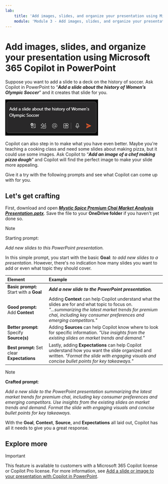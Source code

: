 ```yaml
---
lab:
    title: 'Add images, slides, and organize your presentation using Microsoft 365 Copilot in PowerPoint'
    module: 'Module 3 - Add images, slides, and organize your presentation using Microsoft 365 Copilot in PowerPoint'
---
```


# Add images, slides, and organize your presentation using Microsoft 365 Copilot in PowerPoint

Suppose you want to add a slide to a deck on the history of soccer.  Ask Copilot in PowerPoint to “**_Add a slide about the history of Women’s Olympic Soccer_**” and it creates that slide for you.

![Screenshot of Copilot in PowerPoint compose box with a prompt entered.](../media/edit_copilot-add-slides-powerpoint.png)

Copilot can also step in to make what you have even better. Maybe you're teaching a cooking class and need some slides about making pizza, but it could use some images.  Ask Copilot to “**_Add an image of a chef making pizza dough_**” and Copilot will find the perfect image to make your slide more appealing.

Give it a try with the following prompts and see what Copilot can come up with for you.

## Let's get crafting

First, download and open **_[Mystic Spice Premium Chai Market Analysis Presentation.pptx](https://go.microsoft.com/fwlink/?linkid=2268768)_**. Save the file to your **OneDrive folder** if you haven't yet done so.

> [!NOTE]
> Starting prompt:
>
> _Add new slides to this PowerPoint presentation._

In this simple prompt, you start with the basic **Goal**: _to add new slides to a presentation_. However, there's no indication how many slides you want to add or even what topic they should cover.

| Element | Example |
| :------ | :------- |
| **Basic prompt:** Start with a **Goal** | **_Add a new slide to the PowerPoint presentation._** |
| **Good prompt:** Add **Context** | Adding **Context** can help Copilot understand what the slides are for and what topic to focus on. _"...summarizing the latest market trends for premium chai, including key consumer preferences and emerging competitors."_ |
| **Better prompt:** Specify **Source(s)** | Adding **Sources** can help Copilot know where to look for specific information. _"Use insights from the existing slides on market trends and demand."_ |
| **Best prompt:** Set clear **Expectations** | Lastly, adding **Expectations** can help Copilot understand how you want the slide organized and written. _"Format the slide with engaging visuals and concise bullet points for key takeaways."_ |

> [!NOTE]
> **Crafted prompt**:
>
> _Add a new slide to the PowerPoint presentation summarizing the latest market trends for premium chai, including key consumer preferences and emerging competitors. Use insights from the existing slides on market trends and demand. Format the slide with engaging visuals and concise bullet points for key takeaways._

With the **Goal**, **Context**, **Source**, and **Expectations** all laid out, Copilot has all it needs to give you a great response.

## Explore more

> [!IMPORTANT]
> This feature is available to customers with a Microsoft 365 Copilot license or Copilot Pro license. For more information, see [Add a slide or image to your presentation with Copilot in PowerPoint](https://support.microsoft.com/office/add-a-slide-or-image-to-your-presentation-with-copilot-in-powerpoint-ae906e57-db71-4f46-8ed5-c1e2cebe6a80).
